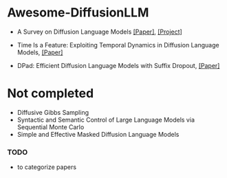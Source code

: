 # Awesome-DiffusionLLM



- A Survey on Diffusion Language Models [[Paper]](https://arxiv.org/abs/2508.10875), [[Project]](https://github.com/VILA-Lab/Awesome-DLMs)

- Time Is a Feature: Exploiting Temporal Dynamics in Diffusion Language Models, [[Paper]](https://arxiv.org/abs/2508.09138)

- DPad: Efficient Diffusion Language Models with Suffix Dropout, [[Paper]](https://arxiv.org/abs/2508.14148)



# Not completed

- Diffusive Gibbs Sampling
- Syntactic and Semantic Control of Large Language Models via Sequential Monte Carlo
- Simple and Effective Masked Diffusion Language Models



### TODO
- to categorize papers
